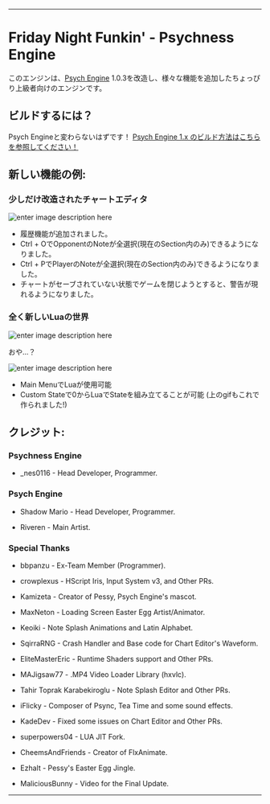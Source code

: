 _____________________________________

# Friday Night Funkin' - Psychness Engine
このエンジンは、[Psych Engine](https://github.com/ShadowMario/FNF-PsychEngine) 1.0.3を改造し、様々な機能を追加したちょっぴり上級者向けのエンジンです。

## ビルドするには？
Psych Engineと変わらないはずです！
[Psych Engine 1.x のビルド方法はこちらを参照してください！](https://github.com/ShadowMario/FNF-PsychEngine/blob/main/docs/BUILDING.md)

## 新しい機能の例:

### 少しだけ改造されたチャートエディタ
![enter image description here](https://private-user-images.githubusercontent.com/127845723/425750416-6738531d-ae7f-44b6-ade1-101f90b47c76.png?jwt=eyJhbGciOiJIUzI1NiIsInR5cCI6IkpXVCJ9.eyJpc3MiOiJnaXRodWIuY29tIiwiYXVkIjoicmF3LmdpdGh1YnVzZXJjb250ZW50LmNvbSIsImtleSI6ImtleTUiLCJleHAiOjE3NDI2NTcyNDYsIm5iZiI6MTc0MjY1Njk0NiwicGF0aCI6Ii8xMjc4NDU3MjMvNDI1NzUwNDE2LTY3Mzg1MzFkLWFlN2YtNDRiNi1hZGUxLTEwMWY5MGI0N2M3Ni5wbmc_WC1BbXotQWxnb3JpdGhtPUFXUzQtSE1BQy1TSEEyNTYmWC1BbXotQ3JlZGVudGlhbD1BS0lBVkNPRFlMU0E1M1BRSzRaQSUyRjIwMjUwMzIyJTJGdXMtZWFzdC0xJTJGczMlMkZhd3M0X3JlcXVlc3QmWC1BbXotRGF0ZT0yMDI1MDMyMlQxNTIyMjZaJlgtQW16LUV4cGlyZXM9MzAwJlgtQW16LVNpZ25hdHVyZT0xMTNjZDQzNGJhNjgyZTlhNDg3MGNhZGJlYTE2NDE3Y2Y4MjIzNDBjYmI1NjBlYzcwYWNiM2E5ZTM0NTViZWM3JlgtQW16LVNpZ25lZEhlYWRlcnM9aG9zdCJ9.t-8CG30pItOrgFiVKvRGFBgh83NRDTi6v9EdOkefya0)
- 履歴機能が追加されました。
- Ctrl + OでOpponentのNoteが全選択(現在のSection内のみ)できるようになりました。
- Ctrl + PでPlayerのNoteが全選択(現在のSection内のみ)できるようになりました。
- チャートがセーブされていない状態でゲームを閉じようとすると、警告が現れるようになりました。

### 全く新しいLuaの世界

![enter image description here](https://private-user-images.githubusercontent.com/127845723/425751285-42b84c1a-22cf-4b3a-9c65-76975b2b7328.png?jwt=eyJhbGciOiJIUzI1NiIsInR5cCI6IkpXVCJ9.eyJpc3MiOiJnaXRodWIuY29tIiwiYXVkIjoicmF3LmdpdGh1YnVzZXJjb250ZW50LmNvbSIsImtleSI6ImtleTUiLCJleHAiOjE3NDI2NTcyNDYsIm5iZiI6MTc0MjY1Njk0NiwicGF0aCI6Ii8xMjc4NDU3MjMvNDI1NzUxMjg1LTQyYjg0YzFhLTIyY2YtNGIzYS05YzY1LTc2OTc1YjJiNzMyOC5wbmc_WC1BbXotQWxnb3JpdGhtPUFXUzQtSE1BQy1TSEEyNTYmWC1BbXotQ3JlZGVudGlhbD1BS0lBVkNPRFlMU0E1M1BRSzRaQSUyRjIwMjUwMzIyJTJGdXMtZWFzdC0xJTJGczMlMkZhd3M0X3JlcXVlc3QmWC1BbXotRGF0ZT0yMDI1MDMyMlQxNTIyMjZaJlgtQW16LUV4cGlyZXM9MzAwJlgtQW16LVNpZ25hdHVyZT03ZGM0ZDBkNzNlMjcyYzBkMTM5NTc2NDM5OGZkYzU2Mjg2MzZlNzQ4NjAwODQ5ZDQ2NDBiZWJlY2I5ZmExOGRiJlgtQW16LVNpZ25lZEhlYWRlcnM9aG9zdCJ9.QNyUqazwXJrxxWeJ4z5GyLO5PQlkc9BH27ZlypwEmWI)

おや...？

![enter image description here](https://private-user-images.githubusercontent.com/127845723/425750888-becbd66a-8292-4af8-8dd8-7a1cd93c636b.gif?jwt=eyJhbGciOiJIUzI1NiIsInR5cCI6IkpXVCJ9.eyJpc3MiOiJnaXRodWIuY29tIiwiYXVkIjoicmF3LmdpdGh1YnVzZXJjb250ZW50LmNvbSIsImtleSI6ImtleTUiLCJleHAiOjE3NDI2NTcyNDYsIm5iZiI6MTc0MjY1Njk0NiwicGF0aCI6Ii8xMjc4NDU3MjMvNDI1NzUwODg4LWJlY2JkNjZhLTgyOTItNGFmOC04ZGQ4LTdhMWNkOTNjNjM2Yi5naWY_WC1BbXotQWxnb3JpdGhtPUFXUzQtSE1BQy1TSEEyNTYmWC1BbXotQ3JlZGVudGlhbD1BS0lBVkNPRFlMU0E1M1BRSzRaQSUyRjIwMjUwMzIyJTJGdXMtZWFzdC0xJTJGczMlMkZhd3M0X3JlcXVlc3QmWC1BbXotRGF0ZT0yMDI1MDMyMlQxNTIyMjZaJlgtQW16LUV4cGlyZXM9MzAwJlgtQW16LVNpZ25hdHVyZT02YjhjM2Q4Y2FlNzM1MTVhY2Y4ZDM3YzkxZDk3OTFmMDNjNDgxOWNmNTgwZWMwYjViMmFjZmYxZGJmOGQ4ODdjJlgtQW16LVNpZ25lZEhlYWRlcnM9aG9zdCJ9.edaCgHJZahoLepuNRi2NCFD1Mbi4r5ZYypWEsgk3th4)

- Main MenuでLuaが使用可能
- Custom Stateで0からLuaでStateを組み立てることが可能 (上のgifもこれで作られました!)

## クレジット:

### Psychness Engine

- _nes0116 - Head Developer, Programmer.

### Psych Engine

* Shadow Mario - Head Developer, Programmer.

* Riveren - Main Artist.

### Special Thanks

* bbpanzu - Ex-Team Member (Programmer).

* crowplexus - HScript Iris, Input System v3, and Other PRs.

* Kamizeta - Creator of Pessy, Psych Engine's mascot.

* MaxNeton - Loading Screen Easter Egg Artist/Animator.

* Keoiki - Note Splash Animations and Latin Alphabet.

* SqirraRNG - Crash Handler and Base code for Chart Editor's Waveform.

* EliteMasterEric - Runtime Shaders support and Other PRs.

* MAJigsaw77 - .MP4 Video Loader Library (hxvlc).

* Tahir Toprak Karabekiroglu - Note Splash Editor and Other PRs.

* iFlicky - Composer of Psync, Tea Time and some sound effects.

* KadeDev - Fixed some issues on Chart Editor and Other PRs.

* superpowers04 - LUA JIT Fork.

* CheemsAndFriends - Creator of FlxAnimate.

* Ezhalt - Pessy's Easter Egg Jingle.

* MaliciousBunny - Video for the Final Update.

_____________________________________
